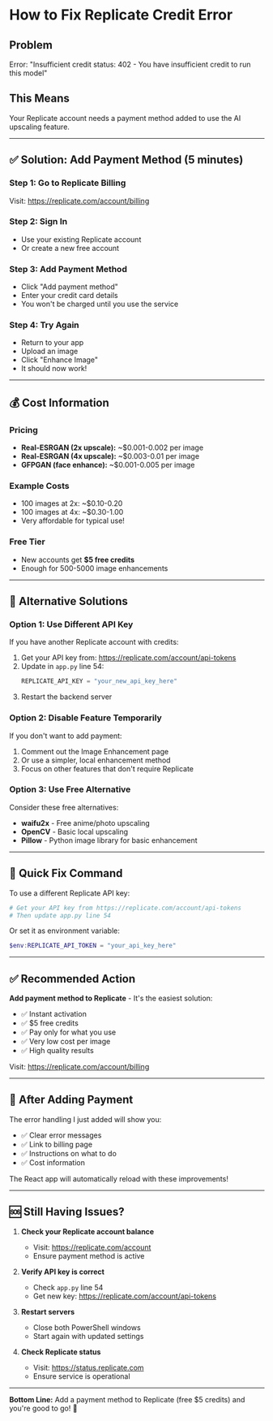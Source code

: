 # How to Fix Replicate Credit Error

## Problem
Error: "Insufficient credit status: 402 - You have insufficient credit to run this model"

## This Means
Your Replicate account needs a payment method added to use the AI upscaling feature.

---

## ✅ Solution: Add Payment Method (5 minutes)

### Step 1: Go to Replicate Billing
Visit: https://replicate.com/account/billing

### Step 2: Sign In
- Use your existing Replicate account
- Or create a new free account

### Step 3: Add Payment Method
- Click "Add payment method"
- Enter your credit card details
- You won't be charged until you use the service

### Step 4: Try Again
- Return to your app
- Upload an image
- Click "Enhance Image"
- It should now work!

---

## 💰 Cost Information

### Pricing
- **Real-ESRGAN (2x upscale):** ~$0.001-0.002 per image
- **Real-ESRGAN (4x upscale):** ~$0.003-0.01 per image
- **GFPGAN (face enhance):** ~$0.001-0.005 per image

### Example Costs
- 100 images at 2x: ~$0.10-0.20
- 100 images at 4x: ~$0.30-1.00
- Very affordable for typical use!

### Free Tier
- New accounts get **$5 free credits**
- Enough for 500-5000 image enhancements

---

## 🔄 Alternative Solutions

### Option 1: Use Different API Key
If you have another Replicate account with credits:

1. Get your API key from: https://replicate.com/account/api-tokens
2. Update in `app.py` line 54:
   ```python
   REPLICATE_API_KEY = "your_new_api_key_here"
   ```
3. Restart the backend server

### Option 2: Disable Feature Temporarily
If you don't want to add payment:

1. Comment out the Image Enhancement page
2. Or use a simpler, local enhancement method
3. Focus on other features that don't require Replicate

### Option 3: Use Free Alternative
Consider these free alternatives:
- **waifu2x** - Free anime/photo upscaling
- **OpenCV** - Basic local upscaling
- **Pillow** - Python image library for basic enhancement

---

## 🎯 Quick Fix Command

To use a different Replicate API key:

```bash
# Get your API key from https://replicate.com/account/api-tokens
# Then update app.py line 54
```

Or set it as environment variable:
```powershell
$env:REPLICATE_API_TOKEN = "your_api_key_here"
```

---

## ✅ Recommended Action

**Add payment method to Replicate** - It's the easiest solution:
- ✅ Instant activation
- ✅ $5 free credits
- ✅ Pay only for what you use
- ✅ Very low cost per image
- ✅ High quality results

Visit: https://replicate.com/account/billing

---

## 📝 After Adding Payment

The error handling I just added will show you:
- ✅ Clear error messages
- ✅ Link to billing page
- ✅ Instructions on what to do
- ✅ Cost information

The React app will automatically reload with these improvements!

---

## 🆘 Still Having Issues?

1. **Check your Replicate account balance**
   - Visit: https://replicate.com/account
   - Ensure payment method is active

2. **Verify API key is correct**
   - Check `app.py` line 54
   - Get new key: https://replicate.com/account/api-tokens

3. **Restart servers**
   - Close both PowerShell windows
   - Start again with updated settings

4. **Check Replicate status**
   - Visit: https://status.replicate.com
   - Ensure service is operational

---

**Bottom Line:** Add a payment method to Replicate (free $5 credits) and you're good to go! 🚀
